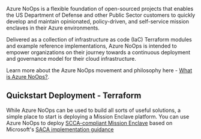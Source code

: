 Azure NoOps is a flexible foundation of open-sourced projects that enables the US Department of Defense and other Public Sector customers to quickly develop and maintain opinionated, policy-driven, and self-service mission enclaves in their Azure environments.

Delivered as a collection of infrastructure as code (IaC) Terraform modules and example reference implementations, Azure NoOps is intended to empower organizations on their journey towards a continuous deployment and governance model for their cloud infrastructure.

Learn more about the Azure NoOps movement and philosophy here - [What is Azure NoOps?](https://github.com/azurenoops/.github/main/profile/blob/whatisnoops.md).

## Quickstart Deployment - Terraform

While Azure NoOps can be used to build all sorts of useful solutions, a simple place to start is deploying a Mission Enclave platform.
You can use Azure NoOps to deploy [SCCA-compliant Mission Enclave](https://github.com/azurenoops/ref-scca-enclave-starter/blob/main/README.md) based on Microsoft's [SACA implementation guidance][saca]

[//]: # (************************)
[//]: # (INSERT LINK LABELS BELOW)
[//]: # (************************)

[saca]: https://aka.ms/saca "Microsoft Secure Azure Computing Architecture (SACA) Guidance"
